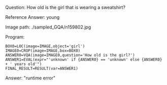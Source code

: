 Question: How old is the girl that is wearing a sweatshirt?

Reference Answer: young

Image path: ./sampled_GQA/n159802.jpg

Program:

```
BOX0=LOC(image=IMAGE,object='girl')
IMAGE0=CROP(image=IMAGE,box=BOX0)
ANSWER0=VQA(image=IMAGE0,question='How old is the girl?')
ANSWER1=EVAL(expr="'unknown' if {ANSWER0} == 'unknown' else {ANSWER0} + ' years old'")
FINAL_RESULT=RESULT(var=ANSWER1)
```
Answer: "runtime error"

